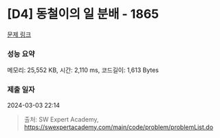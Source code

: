 # [D4] 동철이의 일 분배 - 1865 

[문제 링크](https://swexpertacademy.com/main/code/problem/problemDetail.do?contestProbId=AV5LuHfqDz8DFAXc) 

### 성능 요약

메모리: 25,552 KB, 시간: 2,110 ms, 코드길이: 1,613 Bytes

### 제출 일자

2024-03-03 22:14



> 출처: SW Expert Academy, https://swexpertacademy.com/main/code/problem/problemList.do